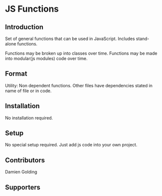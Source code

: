 # JS Functions

## Introduction

Set of general functions that can be used in JavaScript.
Includes stand-alone functions.

Functions may be broken up into classes over time.
Functions may be made into modular(js modules) code over time.

## Format

Utility: Non dependent functions.
Other files have dependencies stated in name of file or in code.

## Installation

No installation required.

## Setup

No special setup required. Just add js code into your own project.

## Contributors

Damien Golding

## Supporters